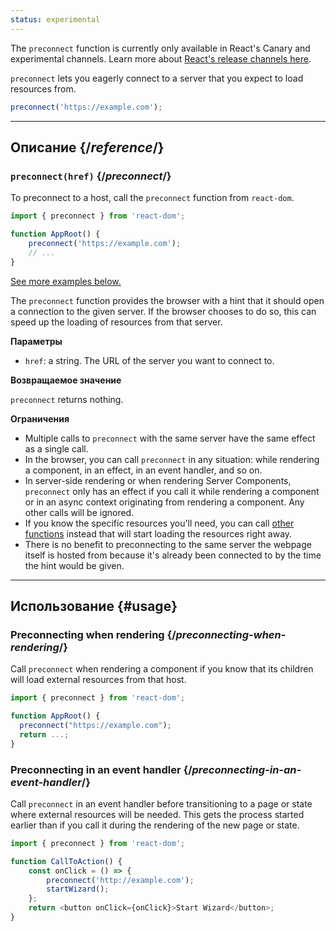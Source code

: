 ```yaml
---
status: experimental
---
```


<Canary>

The `preconnect` function is currently only available in React's Canary and experimental channels. Learn more about [React's release channels here](https://react.dev/community/versioning-policy#all-release-channels).

</Canary>

<Intro>

`preconnect` lets you eagerly connect to a server that you expect to load resources from.

```js
preconnect('https://example.com');
```

</Intro>

<InlineToc />

---

## Описание {/_reference_/}

### `preconnect(href)` {/_preconnect_/}

To preconnect to a host, call the `preconnect` function from `react-dom`.

```js
import { preconnect } from 'react-dom';

function AppRoot() {
    preconnect('https://example.com');
    // ...
}
```

[See more examples below.](#usage)

The `preconnect` function provides the browser with a hint that it should open a connection to the given server. If the browser chooses to do so, this can speed up the loading of resources from that server.

**Параметры**

-   `href`: a string. The URL of the server you want to connect to.

**Возвращаемое значение**

`preconnect` returns nothing.

**Ограничения**

-   Multiple calls to `preconnect` with the same server have the same effect as a single call.
-   In the browser, you can call `preconnect` in any situation: while rendering a component, in an effect, in an event handler, and so on.
-   In server-side rendering or when rendering Server Components, `preconnect` only has an effect if you call it while rendering a component or in an async context originating from rendering a component. Any other calls will be ignored.
-   If you know the specific resources you'll need, you can call [other functions](./index.md#resource-preloading-apis) instead that will start loading the resources right away.
-   There is no benefit to preconnecting to the same server the webpage itself is hosted from because it's already been connected to by the time the hint would be given.

---

## Использование {#usage}

### Preconnecting when rendering {/_preconnecting-when-rendering_/}

Call `preconnect` when rendering a component if you know that its children will load external resources from that host.

```js
import { preconnect } from 'react-dom';

function AppRoot() {
  preconnect("https://example.com");
  return ...;
}
```

### Preconnecting in an event handler {/_preconnecting-in-an-event-handler_/}

Call `preconnect` in an event handler before transitioning to a page or state where external resources will be needed. This gets the process started earlier than if you call it during the rendering of the new page or state.

```js
import { preconnect } from 'react-dom';

function CallToAction() {
    const onClick = () => {
        preconnect('http://example.com');
        startWizard();
    };
    return <button onClick={onClick}>Start Wizard</button>;
}
```

